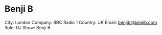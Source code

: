 # Benji B

City: London
Company: BBC Radio 1
Country: UK
Email: benjib@benjib.com
Role: DJ
Show: Benji B